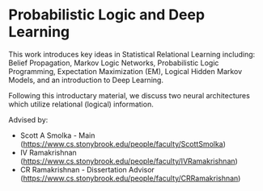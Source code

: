 # Probabilistic Logic and Deep Learning
This work introduces key ideas in Statistical Relational Learning including: Belief Propagation, Markov Logic Networks, Probabilistic Logic Programming, Expectation Maximization (EM), Logical Hidden Markov Models, and an introduction to Deep Learning.

Following this introductary material, we discuss two neural architectures which utilize relational (logical) information.

Advised by:

* Scott A Smolka - Main (https://www.cs.stonybrook.edu/people/faculty/ScottSmolka)
* IV Ramakrishnan (https://www.cs.stonybrook.edu/people/faculty/IVRamakrishnan)
* CR Ramakrishnan - Dissertation Advisor (https://www.cs.stonybrook.edu/people/faculty/CRRamakrishnan)
